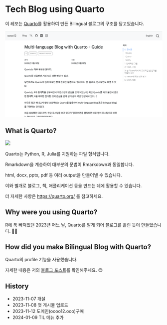 # Tech Blog using Quarto

이 레포는 [Quarto](https://quarto.org/)를 활용하여 만든 Bilingual 블로그의 구조를 담고있습니다.

![](./images4Readme/1.png)

## What is Quarto?

![](https://quarto.org/quarto.png)

Quarto는 Python, R, Julia를 지원하는 파일 형식입니다.

Rmarkdown을 계승하여 대부분의 문법이 Rmarkdown과 동일합니다.

html, docx, pptx, pdf 등 여러 output을 만들어낼 수 있습니다.

이와 별개로 블로그, 책, 애플리케이션 등을 만드는 데에 활용할 수 있습니다.

더 자세한 사항은 https://quarto.org/ 를 참고하세요.

## Why were you using Quarto?

R에 푹 빠져있던 2023년 어느 날, Quarto를 알게 되어 블로그를 홀린 듯이 만들었습니다. 😵‍💫

## How did you make Bilingual Blog with Quarto?

Quarto의 profile 기능을 사용했습니다.

자세한 내용은 저의 [블로그 포스트](https://oooo12.ooo/blog/multilanguage-blog-with-quarto/)를 확인해주세요. 😌 

## History

* 2023-11-07 개설
* 2023-11-08 첫 게시물 업로드
* 2023-11-12 도메인(oooo12.ooo)구매
* 2024-01-09 TIL 메뉴 추가